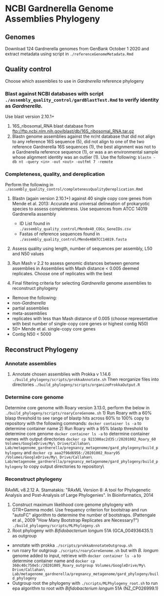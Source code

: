 # NCBI Gardnerella Genome Assemblies Phylogeny

## Genomes
Download 124 Gardnerella genomes from GenBank October 1 2020 and extract metadata using script in `./referenceGenomeMetadata.Rmd`

## Quality control
Choose which assemblies to use in *Gardnerella* reference phylogeny
### Blast against NCBI databases with script `./assembly_quality_control/gardBlastTest.Rmd` to verify identity as *Gardnerella*.
Use blast version 2.10.1+
1) 16S_ribosomal_RNA blast database from ftp://ftp.ncbi.nlm.nih.gov/blast/db/16S_ribosomal_RNA.tar.gz 
2) Blastn genome assemblies against the nr/nt database that did not align to any reference 16S sequence (5), did not align to one of the two reference Gardnerella 16S sequences (1),  the best alignment was not to a Gardnerella reference sequence (1), or was a an environmental sample whose alignment identity was an outlier (1). Use the following:
`blastn -db nt -query <in> -out <out> -outfmt 7 -remote`

### Completeness, quality, and dereplication
Perform the following in `./assembly_quality_control/completenessQualityDereplication.Rmd`
1) Blastn (again version 2.10.1+) against 40 single copy core genes from Mende et al. 2013: Accurate and universal delineation of prokaryotic species to assess completeness. Use sequences from ATCC 14019 Gardnerella assembly
    + ID List found in `./assembly_quality_control/Mende40_COGs_GeneIDs.csv`
    + Fastas of reference sequences found in `./assembly_quality_control/Mende40ATCC14019.fasta`
2) Assess quality using length, number of sequences per assembly, L50 and N50 values

3) Run Mash v 2.2 to assess genomic distances between genome assemblies in 
Assemblies with Mash distance < 0.005 deemed replicates. Choose one of replicates with the best
4) Final filtering criteria for selecting *Gardnerella* genome assemblies to reconstruct phylogeny
+  Remove the following:
+ non-*Gardnerella*
+ partial assemblies
+ meta-assemblies
+ replicates with less than Mash distance of 0.005 (choose representative with best number of single-copy core genes or highest contig N50)
+ 50+ Mende et al. single-copy core genes
+ Contig N50 < 5000
    

    
## Reconstruct Phylogeny
### Annotate assemblies
1) Annotate chosen assemblies with Prokka v 1.14.6  `./build_phylogeny/scripts/prokkaAnnotate.sh`
Then reorganize files into directories `./build_phylogeny/scripts/organizeProkkaOutput.R`

### Determine core genome
Determine core genome with Roary version 3.13.0, perform the below in `./build_phylogeny/scripts/roaryCoreGenome.sh`
    1) Run Roary with a 60% blasp threshold to see range of blastp hits across 60% to 100%
    copy to repository with the following commands:
    `docker container ls -a` to determine container name
    2) Run Roary with a 95% blastp threshold to determine core genome 
    `docker container ls -a` to determine container names with output directories
    `docker cp 923300ac2d35:/20201002_Roary_60 Volumes/GoogleDrive/My\ Drive/Callahan\ Lab/metagenome_gardnerella/pregnancy_metagenome/gard_phylogeny/build_phylogeny`  and 
    `docker cp aaa2f96d6956:/20201002_Roary95 /Volumes/GoogleDrive/My\ Drive/Callahan\ Lab/metagenome_gardnerella/pregnancy_metagenome/gard_phylogeny/build_phylogeny` to copy output directories to repository\

### Reconstruct phylogeny
RAxML v8.2.12 A. Stamatakis: "RAxML Version 8: A tool for Phylogenetic Analysis and Post-Analysis of Large Phylogenies". In Bioinformatics, 2014
1) Construct maximum likelihood core genome phylogeny with GTR+Gamma model. Use frequency criterion for bootstrap and run "autoFC" algorithm to determine the number of bootstraps. (Pattengale et al., 2009 "How Many Bootstrap Replicates are Necessary?") `./build_phylogeny/scripts/MLPhylogeny.sh`
2) Root phylogeny with *Bifidobacterium longum* 51A (GCA_004936435.1) as outgroup
+ annotate with prokka `./scripts/prokkaAnnotateOutgroup.sh`
+ run roary for outgroup `./scripts/roaryCoreGenome.sh` but with *B. longum* genome added to input, retrieve with `docker container ls -a` to determine container name and `docker cp 360c40c750e5:/20201005_Roary_outgroup Volumes/GoogleDrive/My\ Drive/Callahan\ Lab/metagenome_gardnerella/pregnancy_metagenome/gard_phylogeny/build_phylogeny`
+ Outgroup root the phylogeny with `./scripts/MLPhylogeny_root.sh` to run epa algorithm to root with *Bifidobacterium longum* 51A (NZ_CP026999.1)


